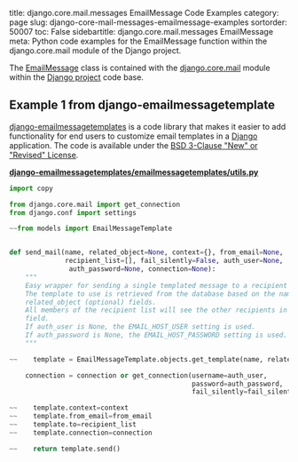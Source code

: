 title: django.core.mail.messages EmailMessage Code Examples
category: page
slug: django-core-mail-messages-emailmessage-examples
sortorder: 50007
toc: False
sidebartitle: django.core.mail.messages EmailMessage
meta: Python code examples for the EmailMessage function within the django.core.mail module of the Django project. 


The 
[EmailMessage](https://github.com/django/django/blob/master/django/core/mail/message.py)
class is contained with the 
[django.core.mail](https://github.com/django/django/tree/master/django/core/mail)
module within the [Django project](/django.html) code base. 


## Example 1 from django-emailmessagetemplate
[django-emailmessagetemplates](https://github.com/mcoconnor/django-emailmessagetemplates)
is a code library that makes it easier to add functionality for end users to 
customize email templates in a [Django](/django.html) application. The code
is available under the 
[BSD 3-Clause "New" or "Revised" License](https://github.com/mcoconnor/django-emailmessagetemplates/blob/master/LICENSE).

[**django-emailmessagetemplates/emailmessagetemplates/utils.py**](https://github.com/mcoconnor/django-emailmessagetemplates/blob/master/emailmessagetemplates/utils.py)

```python
import copy

from django.core.mail import get_connection
from django.conf import settings

~~from models import EmailMessageTemplate


def send_mail(name, related_object=None, context={}, from_email=None,
              recipient_list=[], fail_silently=False, auth_user=None,
               auth_password=None, connection=None):
    """
    Easy wrapper for sending a single templated message to a recipient list.  
    The template to use is retrieved from the database based on the name and 
    related_object (optional) fields.
    All members of the recipient list will see the other recipients in the 'To' 
    field.
    If auth_user is None, the EMAIL_HOST_USER setting is used.
    If auth_password is None, the EMAIL_HOST_PASSWORD setting is used.
    """

~~    template = EmailMessageTemplate.objects.get_template(name, related_object)

    connection = connection or get_connection(username=auth_user,
                                              password=auth_password,
                                              fail_silently=fail_silently)

~~    template.context=context
~~    template.from_email=from_email
~~    template.to=recipient_list
~~    template.connection=connection

~~    return template.send()
```
